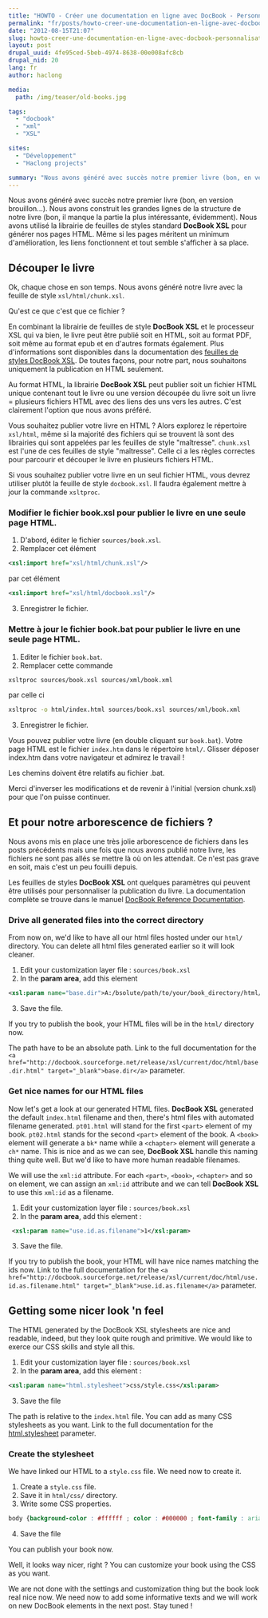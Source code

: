 ```yaml
---
title: "HOWTO - Créer une documentation en ligne avec DocBook - Personnalisation"
permalink: "fr/posts/howto-creer-une-documentation-en-ligne-avec-docbook-personnalisation.html"
date: "2012-08-15T21:07"
slug: howto-creer-une-documentation-en-ligne-avec-docbook-personnalisation
layout: post
drupal_uuid: 4fe95ced-5beb-4974-8638-00e008afc8cb
drupal_nid: 20
lang: fr
author: haclong

media:
  path: /img/teaser/old-books.jpg

tags:
  - "docbook"
  - "xml"
  - "XSL"

sites:
  - "Développement"
  - "Haclong projects"

summary: "Nous avons généré avec succès notre premier livre (bon, en version brouillon...). Nous avons construit les grandes lignes de la structure de notre livre (bon, il manque la partie la plus intéressante, évidemment). Nous avons utilisé la librairie de feuilles de styles standard DocBook XSL pour générer nos pages HTML. Même si les pages méritent un minimum d'amélioration, les liens fonctionnent et tout semble s'afficher à sa place."
---
```


Nous avons généré avec succès notre premier livre (bon, en version brouillon...). Nous avons construit les grandes lignes de la structure de notre livre (bon, il manque la partie la plus intéressante, évidemment). Nous avons utilisé la librairie de feuilles de styles standard **DocBook XSL** pour générer nos pages HTML. Même si les pages méritent un minimum d'amélioration, les liens fonctionnent et tout semble s'afficher à sa place.

## Découper le livre

Ok, chaque chose en son temps. Nous avons généré notre livre avec la feuille de style `xsl/html/chunk.xsl`.

Qu'est ce que c'est que ce fichier ?

En combinant la librairie de feuilles de style **DocBook XSL** et le processeur XSL qui va bien, le livre peut être publié soit en HTML, soit au format PDF, soit même au format epub et en d'autres formats également. Plus d'informations sont disponibles dans la documentation des <a href="http://sagehill.net/docbookxsl/index.html" target="_blank">feuilles de styles DocBook XSL</a>. De toutes façons, pour notre part, nous souhaitons uniquement la publication en HTML seulement.

Au format HTML, la librairie **DocBook XSL** peut publier soit un fichier HTML unique contenant tout le livre ou une version découpée du livre soit un livre = plusieurs fichiers HTML avec des liens des uns vers les autres. C'est clairement l'option que nous avons préféré.

Vous souhaitez publier votre livre en HTML ? Alors explorez le répertoire `xsl/html`, même si la majorité des fichiers qui se trouvent là sont des librairies qui sont appelées par les feuilles de style "maîtresse". `chunk.xsl` est l'une de ces feuilles de style "maîtresse". Celle ci a les règles correctes pour parcourir et découper le livre en plusieurs fichiers HTML.

Si vous souhaitez publier votre livre en un seul fichier HTML, vous devrez utiliser plutôt la feuille de style `docbook.xsl`. Il faudra également mettre à jour la commande `xsltproc`.

### Modifier le fichier book.xsl pour publier le livre en une seule page HTML.

1. D'abord, éditer le fichier `sources/book.xsl`.
2. Remplacer cet élément

```xml
<xsl:import href="xsl/html/chunk.xsl"/>
```

par cet élément

```xml
<xsl:import href="xsl/html/docbook.xsl"/>
```

3. Enregistrer le fichier.

### Mettre à jour le fichier book.bat pour publier le livre en une seule page HTML.

1. Editer le fichier `book.bat`.
2. Remplacer cette commande

```sh
xsltproc sources/book.xsl sources/xml/book.xml
```

par celle ci

```sh
xsltproc -o html/index.html sources/book.xsl sources/xml/book.xml
```

3. Enregistrer le fichier.

Vous pouvez publier votre livre (en double cliquant sur `book.bat`). Votre page HTML est le fichier `index.htm` dans le répertoire `html/`. Glisser déposer index.htm dans votre navigateur et admirez le travail !

Les chemins doivent être relatifs au fichier .bat.

Merci d'inverser les modifications et de revenir à l'initial (version chunk.xsl) pour que l'on puisse continuer.

## Et pour notre arborescence de fichiers ?

Nous avons mis en place une très jolie arborescence de fichiers dans les posts précédents mais une fois que nous avons publié notre livre, les fichiers ne sont pas allés se mettre là où on les attendait. Ce n'est pas grave en soit, mais c'est un peu fouilli depuis.

Les feuilles de styles **DocBook XSL** ont quelques paramètres qui peuvent être utilisés pour personnaliser la publication du livre. La documentation complète se trouve dans le manuel <a href="http://docbook.sourceforge.net/release/xsl/current/doc/" target="_blank">DocBook Reference Documentation</a>.

### Drive all generated files into the correct directory

From now on, we'd like to have all our html files hosted under our `html/` directory. You can delete all html files generated earlier so it will look cleaner.

1. Edit your customization layer file : `sources/book.xsl`
2. In the **param area**, add this element

```xml
<xsl:param name="base.dir">A:/bsolute/path/to/your/book_directory/html/</xsl:param>
```

3. Save the file.

If you try to publish the book, your HTML files will be in the `html/` directory now.

The path have to be an absolute path. Link to the full documentation for the `<a href="http://docbook.sourceforge.net/release/xsl/current/doc/html/base.dir.html" target="_blank">base.dir</a>` parameter.

### Get nice names for our HTML files

Now let's get a look at our generated HTML files. **DocBook XSL** generated the default `index.html` filename and then, there's html files with automated filename generated. `pt01.html` will stand for the first `<part>` element of my book. `pt02.html` stands for the second `<part>` element of the book. A `<book>` element will generate a `bk*` name while a `<chapter>` element will generate a `ch*` name. This is nice and as we can see, **DocBook XSL** handle this naming thing quite well. But we'd like to have more human readable filenames.

We will use the `xml:id` attribute. For each `<part>`, `<book>`, `<chapter>` and so on element, we can assign an `xml:id` attribute and we can tell **DocBook XSL** to use this `xml:id` as a filename.

1. Edit your customization layer file : `sources/book.xsl`
2. In the **param area**, add this element :

```xml
 <xsl:param name="use.id.as.filename">1</xsl:param>
```

3. Save the file.

If you try to publish the book, your HTML will have nice names matching the ids now. Link to the full documentation for the `<a href="http://docbook.sourceforge.net/release/xsl/current/doc/html/use.id.as.filename.html" target="_blank">use.id.as.filename</a>` parameter.

## Getting some nicer look 'n feel

The HTML generated by the DocBook XSL stylesheets are nice and readable, indeed, but they look quite rough and primitive. We would like to exerce our CSS skills and style all this.

1. Edit your customization layer file : `sources/book.xsl`
2. In the **param area**, add this element :

```xml
<xsl:param name="html.stylesheet">css/style.css</xsl:param>
```

3. Save the file

The path is relative to the `index.html` file. You can add as many CSS stylesheets as you want. Link to the full documentation for the <a href="http://docbook.sourceforge.net/release/xsl/current/doc/html/html.stylesheet.html" target="_blank">html.stylesheet</a> parameter.

### Create the stylesheet

We have linked our HTML to a `style.css` file. We need now to create it.

1. Create a `style.css` file.
2. Save it in `html/css/` directory.
3. Write some CSS properties.

```css
body {background-color : #ffffff ; color : #000000 ; font-family : arial }
```

4. Save the file

You can publish your book now.

Well, it looks way nicer, right ? You can customize your book using the CSS as you want.

We are not done with the settings and customization thing but the book look real nice now. We need now to add some informative texts and we will work on new DocBook elements in the next post. Stay tuned !

